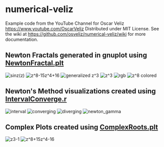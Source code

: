# numerical-veliz

Example code from the YouTube Channel for Oscar Veliz <https://www.youtube.com/OscarVeliz>
Distributed under MIT License.
See the wiki at <https://github.com/osveliz/numerical-veliz/wiki> for more documentation.

## Newton Fractals generated in gnuplot using [NewtonFractal.plt](https://github.com/osveliz/numerical-veliz/tree/master/src/rootfinding/NewtonFractal.plt)

![sinz(z)](photos/NewtonFractal/sin3.png)
![z^8-15z^4+16](photos/NewtonFractal/z8-1.png)
![generalized z^3](photos/NewtonFractal/zcube8.png)
![z^3](photos/NewtonFractal/zcube1.png)
![rgb](photos/NewtonFractal/z3/RGB.png)
![z^8 colored](photos/NewtonFractal/z8/z8.png)

## Newton's Method visualizations created using [IntervalConverge.r](https://github.com/osveliz/numerical-veliz/tree/master/src/rootfinding/IntervalConverge.r)

![interval](photos/NewtonInterval/basic_interval.svg)
![converging](photos/NewtonInterval/newton_converge.svg)
![diverging](photos/NewtonInterval/newton_diverge.svg)
![newton_gamma](photos/NewtonInterval/wide_newton.svg)

## Complex Plots created using [ComplexRoots.plt](https://github.com/osveliz/numerical-veliz/blob/master/src/rootfinding/ComplexRoots.plt)
![z3-1](photos/ComplexRoots/z3-1.png)
![z^8+15z^4-16](photos/ComplexRoots/z8%2B15z4-15.png)

